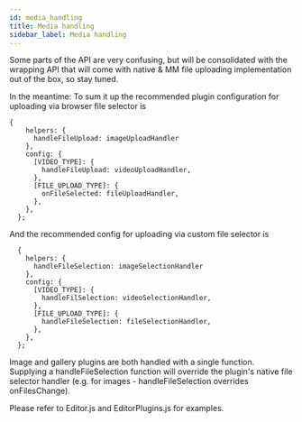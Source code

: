 ```yaml
---
id: media_handling
title: Media handling
sidebar_label: Media handling
---
```


Some parts of the API are very confusing, but will be consolidated with the wrapping API that will come with native & MM file uploading implementation out of the box, so stay tuned.

In the meantime:
To sum it up the recommended plugin configuration for uploading via browser file selector is

```
{
    helpers: {
	  handleFileUpload: imageUploadHandler
	},
    config: {
      [VIDEO_TYPE]: {
        handleFileUpload: videoUploadHandler,
      },
      [FILE_UPLOAD_TYPE]: {
        onFileSelected: fileUploadHandler,
      },
    },
  };
```

And the recommended config for uploading via custom file selector is
```
  {
    helpers: {
	  handleFileSelection: imageSelectionHandler
	},
    config: {
      [VIDEO_TYPE]: {
        handleFilSelection: videoSelectionHandler,
      },
      [FILE_UPLOAD_TYPE]: {
        handleFileSelection: fileSelectionHandler,
      },
    },
  };
```

Image and gallery plugins are both handled with a single function.
Supplying a handleFileSelection function will override the plugin's native file selector handler (e.g. for images - handleFileSelection overrides onFilesChange).

Please refer to Editor.js and EditorPlugins.js for examples.
